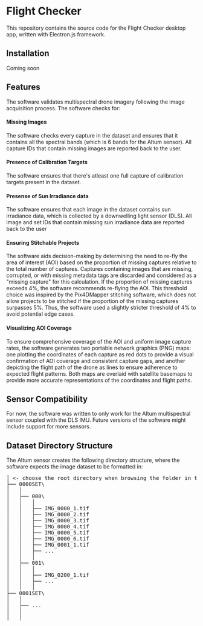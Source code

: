 # Flight Checker

This repository contains the source code for the Flight Checker desktop app, written with Electron.js framework.

## Installation

Coming soon

## Features

The software validates multispectral drone imagery following the image acquisition process. The software checks for:

#### Missing Images

The software checks every capture in the dataset and ensures that it contains all the spectral bands (which is 6 bands for the Altum sensor). All capture IDs that contain missing images are reported back to the user.

#### Presence of Calibration Targets

The software ensures that there's atleast one full capture of calibration targets present in the dataset.

#### Presense of Sun Irradiance data

The software ensures that each image in the dataset contains sun irradiance data, which is collected by a downwelling light sensor (DLS). All image and set IDs that contain missing sun irradiance data are reported back to the user

#### Ensuring Stitchable Projects

The software aids decision-making by determining the need to re-fly the area of interest (AOI) based on the proportion of missing captures relative to the total number of captures. Captures containing images that are missing, corrupted, or with missing metadata tags are discarded and considered as a "missing capture" for this calculation. If the proportion of missing captures exceeds 4%, the software recommends re-flying the AOI. This threshold choice was inspired by the Pix4DMapper stitching software, which does not allow projects to be stitched if the proportion of the missing captures surpasses 5%. Thus, the software used a slightly stricter threshold of 4% to avoid potential edge cases.

#### Visualizing AOI Coverage

To ensure comprehensive coverage of the AOI and uniform image capture rates, the software generates two portable network graphics (PNG) maps: one plotting the coordinates of each capture as red dots to provide a visual confirmation of AOI coverage and consistent capture gaps, and another depicting the flight path of the drone as lines to ensure adherence to expected flight patterns. Both maps are overlaid with satellite basemaps to provide more accurate representations of the coordinates and flight paths.

## Sensor Compatibility

For now, the software was written to only work for the Altum multispectral sensor coupled with the DLS IMU. Future versions of the software might include support for more sensors.

## Dataset Directory Structure

The Altum sensor creates the following directory structure, where the software expects the image dataset to be formatted in:

<pre>
│ <- choose the root directory when browsing the folder in the software
├── 0000SET\
│   │
│   ├── 000\
│   │   │
│   │   ├── IMG_0000_1.tif
│   │   ├── IMG_0000_2.tif
│   │   ├── IMG_0000_3.tif
│   │   ├── IMG_0000_4.tif
│   │   ├── IMG_0000_5.tif
│   │   ├── IMG_0000_6.tif
│   │   ├── IMG_0001_1.tif
│   │   ├── ...
│   │   │
│   ├── 001\
│   │   │
│   │   ├── IMG_0200_1.tif
│   │   ├── ...
│   │   │
├── 0001SET\
│   │
│   ├── ...
│   │
│   │
</pre>
